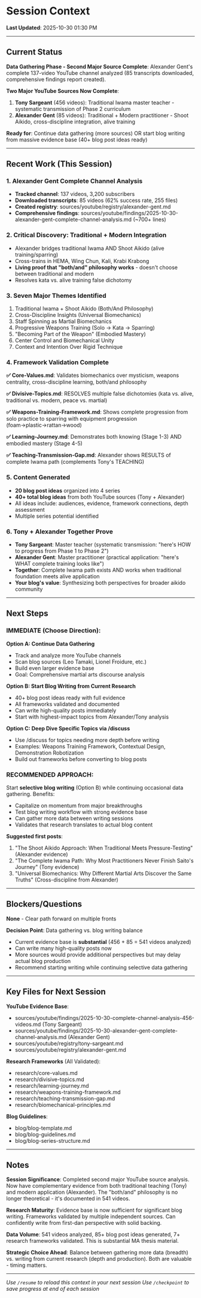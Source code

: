 # Session Context

**Last Updated**: 2025-10-30 01:30 PM

---

## Current Status

**Data Gathering Phase - Second Major Source Complete**: Alexander Gent's complete 137-video YouTube channel analyzed (85 transcripts downloaded, comprehensive findings report created).

**Two Major YouTube Sources Now Complete**:
1. **Tony Sargeant** (456 videos): Traditional Iwama master teacher - systematic transmission of Phase 2 curriculum
2. **Alexander Gent** (85 videos): Traditional + Modern practitioner - Shoot Aikido, cross-discipline integration, alive training

**Ready for**: Continue data gathering (more sources) OR start blog writing from massive evidence base (40+ blog post ideas ready)

---

## Recent Work (This Session)

### 1. Alexander Gent Complete Channel Analysis
- **Tracked channel**: 137 videos, 3,200 subscribers
- **Downloaded transcripts**: 85 videos (62% success rate, 255 files)
- **Created registry**: sources/youtube/registry/alexander-gent.md
- **Comprehensive findings**: sources/youtube/findings/2025-10-30-alexander-gent-complete-channel-analysis.md (~700+ lines)

### 2. Critical Discovery: Traditional + Modern Integration
- Alexander bridges traditional Iwama AND Shoot Aikido (alive training/sparring)
- Cross-trains in HEMA, Wing Chun, Kali, Krabi Krabong
- **Living proof that "both/and" philosophy works** - doesn't choose between traditional and modern
- Resolves kata vs. alive training false dichotomy

### 3. Seven Major Themes Identified
1. Traditional Iwama + Shoot Aikido (Both/And Philosophy)
2. Cross-Discipline Insights (Universal Biomechanics)
3. Staff Spinning as Martial Biomechanics
4. Progressive Weapons Training (Solo → Kata → Sparring)
5. "Becoming Part of the Weapon" (Embodied Mastery)
6. Center Control and Biomechanical Unity
7. Context and Intention Over Rigid Technique

### 4. Framework Validation Complete
**✅ Core-Values.md**: Validates biomechanics over mysticism, weapons centrality, cross-discipline learning, both/and philosophy

**✅ Divisive-Topics.md**: RESOLVES multiple false dichotomies (kata vs. alive, traditional vs. modern, peace vs. martial)

**✅ Weapons-Training-Framework.md**: Shows complete progression from solo practice to sparring with equipment progression (foam→plastic→rattan→wood)

**✅ Learning-Journey.md**: Demonstrates both knowing (Stage 1-3) AND embodied mastery (Stage 4-5)

**✅ Teaching-Transmission-Gap.md**: Alexander shows RESULTS of complete Iwama path (complements Tony's TEACHING)

### 5. Content Generated
- **20 blog post ideas** organized into 4 series
- **40+ total blog ideas** from both YouTube sources (Tony + Alexander)
- All ideas include: audiences, evidence, framework connections, depth assessment
- Multiple series potential identified

### 6. Tony + Alexander Together Prove
- **Tony Sargeant**: Master teacher (systematic transmission: "here's HOW to progress from Phase 1 to Phase 2")
- **Alexander Gent**: Master practitioner (practical application: "here's WHAT complete training looks like")
- **Together**: Complete Iwama path exists AND works when traditional foundation meets alive application
- **Your blog's value**: Synthesizing both perspectives for broader aikido community

---

## Next Steps

### IMMEDIATE (Choose Direction):

**Option A: Continue Data Gathering**
- Track and analyze more YouTube channels
- Scan blog sources (Leo Tamaki, Lionel Froidure, etc.)
- Build even larger evidence base
- Goal: Comprehensive martial arts discourse analysis

**Option B: Start Blog Writing from Current Research**
- 40+ blog post ideas ready with full evidence
- All frameworks validated and documented
- Can write high-quality posts immediately
- Start with highest-impact topics from Alexander/Tony analysis

**Option C: Deep Dive Specific Topics via /discuss**
- Use /discuss for topics needing more depth before writing
- Examples: Weapons Training Framework, Contextual Design, Demonstration Robotization
- Build out frameworks before converting to blog posts

### RECOMMENDED APPROACH:

Start **selective blog writing** (Option B) while continuing occasional data gathering. Benefits:
- Capitalize on momentum from major breakthroughs
- Test blog writing workflow with strong evidence base
- Can gather more data between writing sessions
- Validates that research translates to actual blog content

**Suggested first posts**:
1. "The Shoot Aikido Approach: When Traditional Meets Pressure-Testing" (Alexander evidence)
2. "The Complete Iwama Path: Why Most Practitioners Never Finish Saito's Journey" (Tony evidence)
3. "Universal Biomechanics: Why Different Martial Arts Discover the Same Truths" (Cross-discipline from Alexander)

---

## Blockers/Questions

**None** - Clear path forward on multiple fronts

**Decision Point**: Data gathering vs. blog writing balance
- Current evidence base is **substantial** (456 + 85 = 541 videos analyzed)
- Can write many high-quality posts now
- More sources would provide additional perspectives but may delay actual blog production
- Recommend starting writing while continuing selective data gathering

---

## Key Files for Next Session

**YouTube Evidence Base**:
- sources/youtube/findings/2025-10-30-complete-channel-analysis-456-videos.md (Tony Sargeant)
- sources/youtube/findings/2025-10-30-alexander-gent-complete-channel-analysis.md (Alexander Gent)
- sources/youtube/registry/tony-sargeant.md
- sources/youtube/registry/alexander-gent.md

**Research Frameworks** (All Validated):
- research/core-values.md
- research/divisive-topics.md
- research/learning-journey.md
- research/weapons-training-framework.md
- research/teaching-transmission-gap.md
- research/biomechanical-principles.md

**Blog Guidelines**:
- blog/blog-template.md
- blog/blog-guidelines.md
- blog/blog-series-structure.md

---

## Notes

**Session Significance**: Completed second major YouTube source analysis. Now have complementary evidence from both traditional teaching (Tony) and modern application (Alexander). The "both/and" philosophy is no longer theoretical - it's documented in 541 videos.

**Research Maturity**: Evidence base is now sufficient for significant blog writing. Frameworks validated by multiple independent sources. Can confidently write from first-dan perspective with solid backing.

**Data Volume**: 541 videos analyzed, 85+ blog post ideas generated, 7+ research frameworks validated. This is substantial MA thesis material.

**Strategic Choice Ahead**: Balance between gathering more data (breadth) vs. writing from current research (depth and production). Both are valuable - timing matters.

---

*Use `/resume` to reload this context in your next session*
*Use `/checkpoint` to save progress at end of each session*
